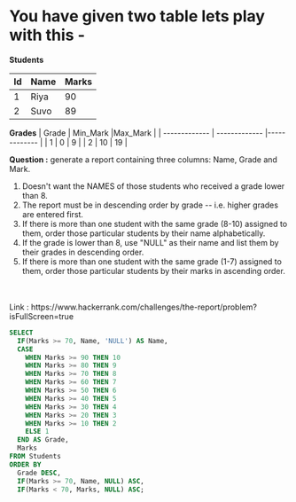 # You have given two table lets play with this -

**Students**

| Id  | Name |Marks |
| ------------- | ------------- |------------- |
| 1  | Riya  | 90 |
|  2 | Suvo  | 89 |

**Grades**
| Grade  | Min_Mark |Max_Mark |
| ------------- | ------------- |------------- |
| 1  | 0  | 9 |
|  2 | 10  | 19 |

**Question :**
generate a report containing three columns: Name, Grade and Mark. <br>
1. Doesn't want the NAMES of those students who received a grade lower than 8. <br>
2. The report must be in descending order by grade -- i.e. higher grades are entered first. <br>
3. If there is more than one student with the same grade (8-10) assigned to them, order those particular students by their name alphabetically. <br>
4. If the grade is lower than 8, use "NULL" as their name and list them by their grades in descending order.<br>
5. If there is more than one student with the same grade (1-7) assigned to them, order those particular students by their marks in ascending order.<br>
<br>
<br>
Link : https://www.hackerrank.com/challenges/the-report/problem?isFullScreen=true

```SQL
SELECT 
  IF(Marks >= 70, Name, 'NULL') AS Name,
  CASE 
    WHEN Marks >= 90 THEN 10
    WHEN Marks >= 80 THEN 9
    WHEN Marks >= 70 THEN 8
    WHEN Marks >= 60 THEN 7
    WHEN Marks >= 50 THEN 6
    WHEN Marks >= 40 THEN 5
    WHEN Marks >= 30 THEN 4
    WHEN Marks >= 20 THEN 3
    WHEN Marks >= 10 THEN 2
    ELSE 1
  END AS Grade,
  Marks
FROM Students
ORDER BY 
  Grade DESC,
  IF(Marks >= 70, Name, NULL) ASC,
  IF(Marks < 70, Marks, NULL) ASC;
```
